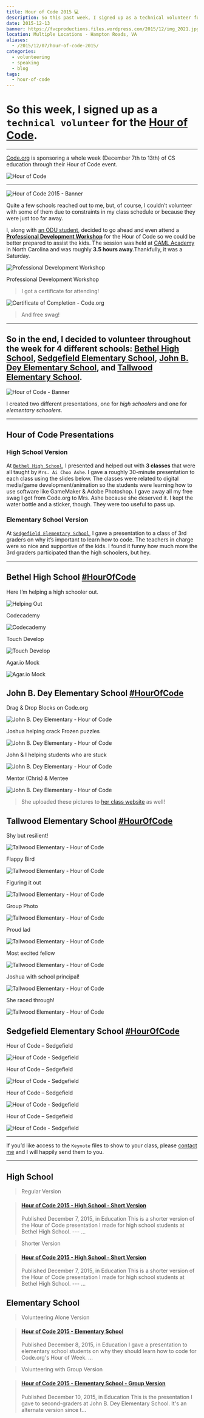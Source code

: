 ```yaml
---
title: Hour of Code 2015 💻️
description: So this past week, I signed up as a technical volunteer for the Hour of Code. Here's how my experience went.
date: 2015-12-13
banner: https://fvcproductions.files.wordpress.com/2015/12/img_2021.jpg
location: Multiple Locations - Hampton Roads, VA
aliases:
  - /2015/12/07/hour-of-code-2015/
categories:
  - volunteering
  - speaking
  - blog
tags:
  - hour-of-code
---
```


# So this week, I signed up as a `technical volunteer` for the [**Hour of Code**](https://hourofcode.com/us).

---

[Code.org](http://code.org) is sponsoring a whole week (December 7th to 13th) of CS education through their Hour of Code event.

![Hour of Code](https://i.ytimg.com/vi/D2dgYHwrlt4/maxresdefault.jpg)

---

![Hour of Code 2015 - Banner](https://fvcproductions.files.wordpress.com/2015/12/hour-of-code.jpg)

Quite a few schools reached out to me, but, of course, I couldn’t volunteer with some of them due to constraints in my class schedule or because they were just too far away.

I, along with [an ODU student](http://thecbliss.com/), decided to go ahead and even attend a [**Professional Development Workshop**](https://code.org/professional-development-workshops) for the Hour of Code so we could be better prepared to assist the kids. The session was held at [CAML Academy](http://camlacademy.com/) in North Carolina and was roughly **3.5 hours away**.Thankfully, it was a Saturday.

![Professional Development Workshop](https://fvcproductions.files.wordpress.com/2015/12/img_0128.jpg)

Professional Development Workshop

> I got a certificate for attending!

![Certificate of Completion - Code.org](https://fvcproductions.files.wordpress.com/2015/12/certificate.jpg)

> And free swag!

---

## So in the end, I decided to volunteer throughout the week for 4 different schools: [Bethel High School](https://bhs.hampton.k12.va.us/), [Sedgefield Elementary School](https://sedgefield.nn.k12.va.us/), [John B. Dey Elementary School](https://www.deyes.vbschools.com/), and [Tallwood Elementary School](https://www.tallwoodes.vbschools.com/).

![Hour of Code - Banner](https://fvcproductions.files.wordpress.com/2015/12/hourofcode1-e1449524689973.jpg)

I created two different presentations, one for _high schoolers_ and one for _elementary schoolers_.

---

## Hour of Code Presentations

### High School Version

At [`Bethel High School`](https://bhs.hampton.k12.va.us/), I presented and helped out with **3 classes** that were all taught by `Mrs. Ai Choo Ashe`. I gave a roughly 30-minute presentation to each class using the slides below. The classes were related to digital media/game development/animation so the students were learning how to use software like GameMaker & Adobe Photoshop. I gave away all my free swag I got from Code.org to Mrs. Ashe because she deserved it. I kept the water bottle and a sticker, though. They were too useful to pass up.

### Elementary School Version

At [`Sedgefield Elementary School`](https://bhs.hampton.k12.va.us/), I gave a presentation to a class of 3rd graders on why it’s important to learn how to code. The teachers in charge were so nice and supportive of the kids. I found it funny how much more the 3rd graders participated than the high schoolers, but hey.

---

## Bethel High School [#HourOfCode](https://twitter.com/hashtag/hourofcode?lang=en)

Here I’m helping a high schooler out.

![Helping Out](https://fvcproductions.files.wordpress.com/2015/12/img_2671.jpg)

Codecademy

![Codecademy](https://fvcproductions.files.wordpress.com/2015/12/file_007.jpeg)

Touch Develop

![Touch Develop](https://fvcproductions.files.wordpress.com/2015/12/file_008.jpeg)

Agar.io Mock

![Agar.io Mock](https://fvcproductions.files.wordpress.com/2015/12/file_009.jpeg)

## John B. Dey Elementary School [#HourOfCode](https://twitter.com/hashtag/hourofcode?lang=en)

Drag & Drop Blocks on Code.org

![John B. Dey Elementary - Hour of Code](https://fvcproductions.files.wordpress.com/2015/12/img_0977.jpg)

Joshua helping crack Frozen puzzles

![John B. Dey Elementary - Hour of Code](https://fvcproductions.files.wordpress.com/2015/12/img_0973.jpg)

John & I helping students who are stuck

![John B. Dey Elementary - Hour of Code](https://fvcproductions.files.wordpress.com/2015/12/img_0972.jpg)

Mentor (Chris) & Mentee

![John B. Dey Elementary - Hour of Code](https://fvcproductions.files.wordpress.com/2015/12/img_0971.jpg)

> She uploaded these pictures to [her class website](http://www.getspotted.org/projects-and-pictures.html) as well!

## Tallwood Elementary School [#HourOfCode](https://twitter.com/hashtag/hourofcode?lang=en)

Shy but resilient!

![Tallwood Elementary - Hour of Code](https://fvcproductions.files.wordpress.com/2015/12/img_3631.jpg)

Flappy Bird

![Tallwood Elementary - Hour of Code](https://fvcproductions.files.wordpress.com/2015/12/img_3632.jpg)

Figuring it out

![Tallwood Elementary - Hour of Code](https://fvcproductions.files.wordpress.com/2015/12/img_3636.jpg)

Group Photo

![Tallwood Elementary - Hour of Code](https://fvcproductions.files.wordpress.com/2015/12/img_3639.jpg)

Proud lad

![Tallwood Elementary - Hour of Code](https://fvcproductions.files.wordpress.com/2015/12/img_3634.jpg)

Most excited fellow

![Tallwood Elementary - Hour of Code](https://fvcproductions.files.wordpress.com/2015/12/img_3635.jpg)

Joshua with school principal!

![Tallwood Elementary - Hour of Code](https://fvcproductions.files.wordpress.com/2015/12/img_3637.jpg)

She raced through!

![Tallwood Elementary - Hour of Code](https://fvcproductions.files.wordpress.com/2015/12/img_3630.jpg)

## Sedgefield Elementary School [#HourOfCode](https://twitter.com/hashtag/hourofcode?lang=en)

Hour of Code – Sedgefield

![Hour of Code - Sedgefield](https://fvcproductions.files.wordpress.com/2015/12/img_2021-e1500183465332.jpg)

Hour of Code – Sedgefield

![Hour of Code - Sedgefield](https://fvcproductions.files.wordpress.com/2015/12/img_2024.jpg)

Hour of Code – Sedgefield

![Hour of Code - Sedgefield](https://fvcproductions.files.wordpress.com/2015/12/img_2023.jpg)

Hour of Code – Sedgefield

![Hour of Code - Sedgefield](https://fvcproductions.files.wordpress.com/2015/12/img_2032.jpg)

---

If you’d like access to the `Keynote` files to show to your class, please [contact me](http://fvcproductions.com/contact/) and I will happily send them to you.

---

## High School

> Regular Version

<blockquote class="embedly-card"><h4><a href="https://www.slideshare.net/FVCproductions/hour-of-code-2015-high-school-short-version">Hour of Code 2015 - High School - Short Version</a></h4><p>Published December 7, 2015, in Education This is a shorter version of the Hour of Code presentation I made for high school students at Bethel High School. --- ...</p></blockquote>
<script async src="//cdn.embedly.com/widgets/platform.js" charset="UTF-8"></script>

> Shorter Version

<blockquote class="embedly-card"><h4><a href="https://www.slideshare.net/FVCproductions/hour-of-code-2015-high-school-short-version">Hour of Code 2015 - High School - Short Version</a></h4><p>Published December 7, 2015, in Education This is a shorter version of the Hour of Code presentation I made for high school students at Bethel High School. --- ...</p></blockquote>
<script async src="//cdn.embedly.com/widgets/platform.js" charset="UTF-8"></script>

## Elementary School

> Volunteering Alone Version

<blockquote class="embedly-card"><h4><a href="https://www.slideshare.net/FVCproductions/2015-1208-hour-of-code-elementary-school">Hour of Code 2015 - Elementary School</a></h4><p>Published December 8, 2015, in Education I gave a presentation to elementary school students on why they should learn how to code for Code.org's Hour of Week. ...</p></blockquote>
<script async src="//cdn.embedly.com/widgets/platform.js" charset="UTF-8"></script>

> Volunteering with Group Version

<blockquote class="embedly-card"><h4><a href="https://www.slideshare.net/FVCproductions/2015-1210-hour-of-code-elementary-school-group-version">Hour of Code 2015 - Elementary School - Group Version</a></h4><p>Published December 10, 2015, in Education This is the presentation I gave to second-graders at John B. Dey Elementary School. It's an alternate version since t...</p></blockquote>
<script async src="//cdn.embedly.com/widgets/platform.js" charset="UTF-8"></script>
